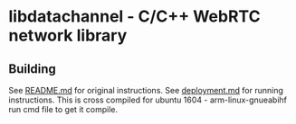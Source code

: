 # libdatachannel - C/C++ WebRTC network library
## Building

See [README.md](https://github.com/AnshulYbd/libdatachannel/blob/master/README_Original.md) for original instructions.
See [deployment.md](https://github.com/AnshulYbd/libdatachannel/blob/master/dployment.md) for running instructions.
This is cross compiled for ubuntu 1604 - arm-linux-gnueabihf 
run cmd file to get it compile.
